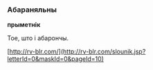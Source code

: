 ### Абараняльны
**прыметнік**

Тое, што і абарончы.

<a rel="author">[http://rv-blr.com/](http://rv-blr.com/slounik.jsp?letterId=0&maskId=0&pageId=10)</a>
